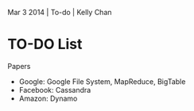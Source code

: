 Mar 3 2014 | To-do | Kelly Chan
# TO-DO List

Papers
- Google: Google File System, MapReduce, BigTable 
- Facebook: Cassandra 
- Amazon: Dynamo 
